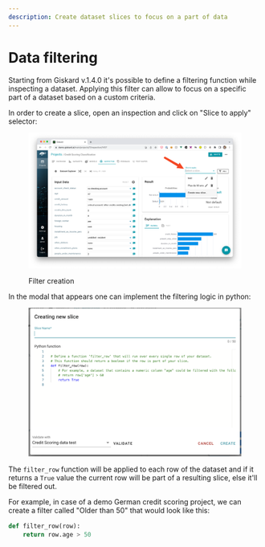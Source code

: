 ```yaml
---
description: Create dataset slices to focus on a part of data
---
```


# Data filtering

Starting from Giskard v.1.4.0 it's possible to define a filtering function while inspecting a dataset. Applying this filter can allow to focus on a specific part of a dataset based on a custom criteria.

In order to create a slice, open an inspection and click on "Slice to apply" selector:

<figure><img src="../../.gitbook/assets/image.png" alt=""><figcaption><p>Filter creation</p></figcaption></figure>

In the modal that appears one can implement the filtering logic in python:

<figure><img src="../../.gitbook/assets/image (2).png" alt=""><figcaption></figcaption></figure>

The `filter_row` function will be applied to each row of the dataset and if it returns a `True` value the current row will be part of a resulting slice, else it'll be filtered out.

For example, in case of a demo German credit scoring project, we can create a filter called "Older than 50" that would look like this:

```python
def filter_row(row):
    return row.age > 50

```

